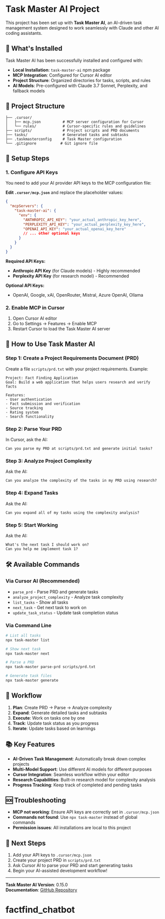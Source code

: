 # Task Master AI Project

This project has been set up with **Task Master AI**, an AI-driven task management system designed to work seamlessly with Claude and other AI coding assistants.

## 🚀 What's Installed

Task Master AI has been successfully installed and configured with:

- **Local Installation**: `task-master-ai` npm package
- **MCP Integration**: Configured for Cursor AI editor
- **Project Structure**: Organized directories for tasks, scripts, and rules
- **AI Models**: Pre-configured with Claude 3.7 Sonnet, Perplexity, and fallback models

## 📁 Project Structure

```
├── .cursor/
│   ├── mcp.json          # MCP server configuration for Cursor
│   └── rules/            # Cursor-specific rules and guidelines
├── scripts/              # Project scripts and PRD documents
├── tasks/                # Generated tasks and subtasks
├── .taskmasterconfig     # Task Master configuration
└── .gitignore           # Git ignore file
```

## 🔧 Setup Steps

### 1. Configure API Keys

You need to add your AI provider API keys to the MCP configuration file:

**Edit `.cursor/mcp.json`** and replace the placeholder values:

```json
{
  "mcpServers": {
    "task-master-ai": {
      "env": {
        "ANTHROPIC_API_KEY": "your_actual_anthropic_key_here",
        "PERPLEXITY_API_KEY": "your_actual_perplexity_key_here",
        "OPENAI_API_KEY": "your_actual_openai_key_here"
        // ... other optional keys
      }
    }
  }
}
```

**Required API Keys:**

- **Anthropic API Key** (for Claude models) - Highly recommended
- **Perplexity API Key** (for research model) - Recommended

**Optional API Keys:**

- OpenAI, Google, xAI, OpenRouter, Mistral, Azure OpenAI, Ollama

### 2. Enable MCP in Cursor

1. Open Cursor AI editor
2. Go to Settings → Features → Enable MCP
3. Restart Cursor to load the Task Master AI server

## 🎯 How to Use Task Master AI

### Step 1: Create a Project Requirements Document (PRD)

Create a file `scripts/prd.txt` with your project requirements. Example:

```
Project: Fact Finding Application
Goal: Build a web application that helps users research and verify facts

Features:
- User authentication
- Fact submission and verification
- Source tracking
- Rating system
- Search functionality
```

### Step 2: Parse Your PRD

In Cursor, ask the AI:

```
Can you parse my PRD at scripts/prd.txt and generate initial tasks?
```

### Step 3: Analyze Project Complexity

Ask the AI:

```
Can you analyze the complexity of the tasks in my PRD using research?
```

### Step 4: Expand Tasks

Ask the AI:

```
Can you expand all of my tasks using the complexity analysis?
```

### Step 5: Start Working

Ask the AI:

```
What's the next task I should work on?
Can you help me implement task 1?
```

## 🛠️ Available Commands

### Via Cursor AI (Recommended)

- `parse_prd` - Parse PRD and generate tasks
- `analyze_project_complexity` - Analyze task complexity
- `list_tasks` - Show all tasks
- `next_task` - Get next task to work on
- `update_task_status` - Update task completion status

### Via Command Line

```bash
# List all tasks
npx task-master list

# Show next task
npx task-master next

# Parse a PRD
npx task-master parse-prd scripts/prd.txt

# Generate task files
npx task-master generate
```

## 🔄 Workflow

1. **Plan**: Create PRD → Parse → Analyze complexity
2. **Expand**: Generate detailed tasks and subtasks
3. **Execute**: Work on tasks one by one
4. **Track**: Update task status as you progress
5. **Iterate**: Update tasks based on learnings

## 📚 Key Features

- **AI-Driven Task Management**: Automatically break down complex projects
- **Multi-Model Support**: Use different AI models for different purposes
- **Cursor Integration**: Seamless workflow within your editor
- **Research Capabilities**: Built-in research model for complexity analysis
- **Progress Tracking**: Keep track of completed and pending tasks

## 🆘 Troubleshooting

- **MCP not working**: Ensure API keys are correctly set in `.cursor/mcp.json`
- **Commands not found**: Use `npx task-master` instead of global commands
- **Permission issues**: All installations are local to this project

## 📖 Next Steps

1. Add your API keys to `.cursor/mcp.json`
2. Create your project PRD in `scripts/prd.txt`
3. Ask Cursor AI to parse your PRD and start generating tasks
4. Begin your AI-assisted development workflow!

---

**Task Master AI Version**: 0.15.0  
**Documentation**: [GitHub Repository](https://github.com/eyaltoledano/claude-task-master)
# factfind_chatbot
